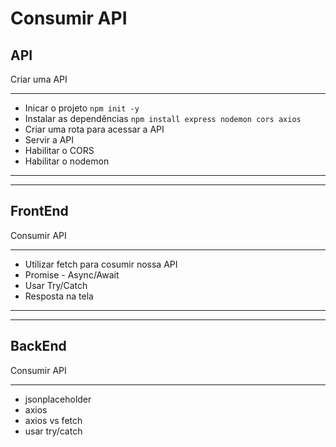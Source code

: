 # Consumir API

## API
Criar uma API
******
* Inicar o projeto `npm init -y`
* Instalar as dependências `npm install express nodemon cors axios`
* Criar uma rota para acessar a API
* Servir a API
* Habilitar o CORS
* Habilitar o nodemon
******
******
## FrontEnd
Consumir API
******
* Utilizar fetch para cosumir nossa API
* Promise - Async/Await
* Usar Try/Catch
* Resposta na tela
******
******
## BackEnd
Consumir API
******
* jsonplaceholder
* axios
* axios vs fetch
* usar try/catch
